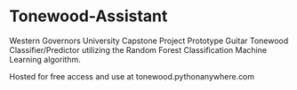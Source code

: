 # Tonewood-Assistant
Western Governors University Capstone Project
Prototype Guitar Tonewood Classifier/Predictor utilizing the Random Forest Classification Machine Learning algorithm.

Hosted for free access and use at tonewood.pythonanywhere.com

